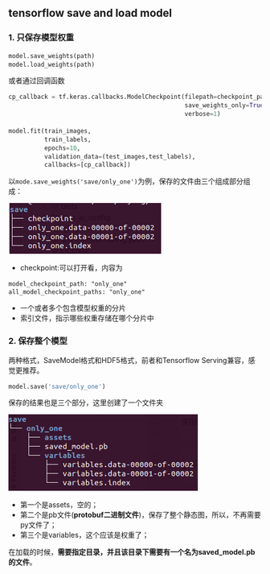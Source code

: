 ## tensorflow save and load model

### 1. 只保存模型权重

```python
model.save_weights(path)
model.load_weights(path)
```

或者通过回调函数

```python
cp_callback = tf.keras.callbacks.ModelCheckpoint(filepath=checkpoint_path,
                                                 save_weights_only=True,
                                                 verbose=1)

model.fit(train_images, 
          train_labels,  
          epochs=10,
          validation_data=(test_images,test_labels),
          callbacks=[cp_callback])
```

以`mode.save_weights('save/only_one')`为例，保存的文件由三个组成部分组成：

![img.png](images/img.png)

- checkpoint:可以打开看，内容为

```
model_checkpoint_path: "only_one"
all_model_checkpoint_paths: "only_one"
```

- 一个或者多个包含模型权重的分片
- 索引文件，指示哪些权重存储在哪个分片中

### 2. 保存整个模型

两种格式，SaveModel格式和HDF5格式，前者和Tensorflow Serving兼容，感觉更推荐。

```python
model.save('save/only_one')
```

保存的结果也是三个部分，这里创建了一个文件夹

![img_1.png](images/img_1.png)

- 第一个是assets，空的；
- 第二个是pb文件(**protobuf二进制文件**)，保存了整个静态图，所以，不再需要py文件了；
- 第三个是variables，这个应该是权重了；

在加载的时候，**需要指定目录，并且该目录下需要有一个名为saved_model.pb的文件**。